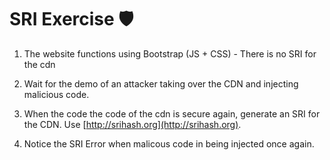 
# SRI Exercise  🛡️

1. The website functions using Bootstrap (JS + CSS) - There is no SRI for the cdn 

2. Wait for the demo of an attacker taking over the CDN and injecting malicious code. 

3. When the code the code of the cdn is secure again, generate an SRI for the CDN. 
Use [http://srihash.org](http://srihash.org).

4. Notice the SRI Error when malicous code in being injected once again. 